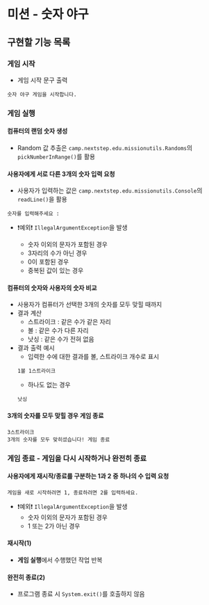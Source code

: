 # 미션 - 숫자 야구

## 구현할 기능 목록

### 게임 시작

- 게임 시작 문구 출력

```
숫자 야구 게임을 시작합니다.
```

### 게임 실행

#### 컴퓨터의 랜덤 숫자 생성

- Random 값 추출은 `camp.nextstep.edu.missionutils.Randoms`의 `pickNumberInRange()`를 활용

#### 사용자에게 서로 다른 3개의 숫자 입력 요청

- 사용자가 입력하는 값은 `camp.nextstep.edu.missionutils.Console`의 `readLine()`을 활용

```
숫자를 입력해주세요 : 
```

- ❗예외❗ `IllegalArgumentException`을 발생

    - 숫자 이외의 문자가 포함된 경우
    - 3자리의 수가 아닌 경우
    - 0이 포함된 경우
    - 중복된 값이 있는 경우

#### 컴퓨터의 숫자와 사용자의 숫자 비교

- 사용자가 컴퓨터가 선택한 3개의 숫자를 모두 맞힐 때까지
- 결과 계산
    - 스트라이크 : 같은 수가 같은 자리
    - 볼 : 같은 수가 다른 자리
    - 낫싱 : 같은 수가 전혀 없음
- 결과 출력 예시
    - 입력한 수에 대한 결과를 볼, 스트라이크 개수로 표시
    ```
    1볼 1스트라이크
    ```
    - 하나도 없는 경우
    ```
    낫싱
    ```

#### 3개의 숫자를 모두 맞힐 경우 게임 종료

```
3스트라이크
3개의 숫자를 모두 맞히셨습니다! 게임 종료
```

### 게임 종료 - 게임을 다시 시작하거나 완전히 종료

#### 사용자에게 재시작/종료를 구분하는 1과 2 중 하나의 수 입력 요청

```
게임을 새로 시작하려면 1, 종료하려면 2를 입력하세요.
```

- ❗예외❗ `IllegalArgumentException`을 발생
    - 숫자 이외의 문자가 포함된 경우
    - 1 또는 2가 아닌 경우

#### 재시작(1)

- **게임 실행**에서 수행했던 작업 반복

#### 완전히 종료(2)

- 프로그램 종료 시 `System.exit()`를 호출하지 않음

